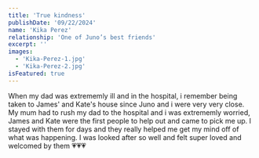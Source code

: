 ```yaml
---
title: 'True kindness'
publishDate: '09/22/2024'
name: 'Kika Perez'
relationship: 'One of Juno’s best friends'
excerpt: ''
images:
  - 'Kika-Perez-1.jpg'
  - 'Kika-Perez-2.jpg'
isFeatured: true
---
```


When my dad was extrememly ill and in the hospital, i remember being taken to James' and Kate's house since Juno and i were very very close. My mum had to rush my dad to the hospital and i was extrememly worried, James and Kate were the first people to help out and came to pick me up. I stayed with them for days and they really helped me get my mind off of what was happening. I was looked after so well and felt super loved and welcomed by them 💗💗💗
